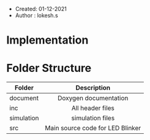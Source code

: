 
 * Created: 01-12-2021
 * Author : lokesh.s


# Implementation
# Folder Structure
| Folder   |      Description     |
|----------|:-------------:|
| document | Doxygen documentation |
| inc | All header files |
| simulation | simulation files |
| src | Main source code for LED Blinker |
